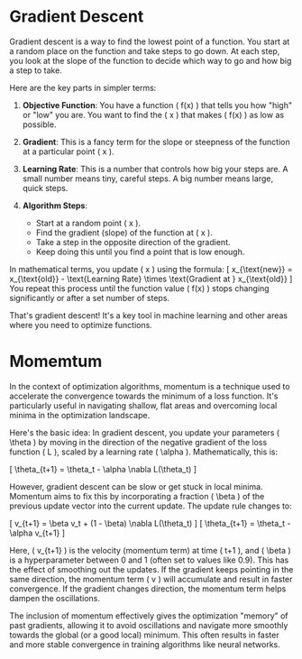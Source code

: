 # Gradient Descent

Gradient descent is a way to find the lowest point of a function. You start at a random place on the function and take steps to go down. At each step, you look at the slope of the function to decide which way to go and how big a step to take.

Here are the key parts in simpler terms:

1. **Objective Function**: You have a function \( f(x) \) that tells you how "high" or "low" you are. You want to find the \( x \) that makes \( f(x) \) as low as possible.

2. **Gradient**: This is a fancy term for the slope or steepness of the function at a particular point \( x \).

3. **Learning Rate**: This is a number that controls how big your steps are. A small number means tiny, careful steps. A big number means large, quick steps.

4. **Algorithm Steps**: 
   - Start at a random point \( x \).
   - Find the gradient (slope) of the function at \( x \).
   - Take a step in the opposite direction of the gradient.
   - Keep doing this until you find a point that is low enough.

In mathematical terms, you update \( x \) using the formula:
\[
x_{\text{new}} = x_{\text{old}} - \text{Learning Rate} \times \text{Gradient at } x_{\text{old}}
\]
You repeat this process until the function value \( f(x) \) stops changing significantly or after a set number of steps.

That's gradient descent! It's a key tool in machine learning and other areas where you need to optimize functions.

# Momemtum

In the context of optimization algorithms, momentum is a technique used to accelerate the convergence towards the minimum of a loss function. It's particularly useful in navigating shallow, flat areas and overcoming local minima in the optimization landscape.

Here's the basic idea: In gradient descent, you update your parameters \( \theta \) by moving in the direction of the negative gradient of the loss function \( L \), scaled by a learning rate \( \alpha \). Mathematically, this is:

\[
\theta_{t+1} = \theta_t - \alpha \nabla L(\theta_t)
\]

However, gradient descent can be slow or get stuck in local minima. Momentum aims to fix this by incorporating a fraction \( \beta \) of the previous update vector into the current update. The update rule changes to:

\[
v_{t+1} = \beta v_t + (1 - \beta) \nabla L(\theta_t)
\]
\[
\theta_{t+1} = \theta_t - \alpha v_{t+1}
\]

Here, \( v_{t+1} \) is the velocity (momentum term) at time \( t+1 \), and \( \beta \) is a hyperparameter between 0 and 1 (often set to values like 0.9). This has the effect of smoothing out the updates. If the gradient keeps pointing in the same direction, the momentum term \( v \) will accumulate and result in faster convergence. If the gradient changes direction, the momentum term helps dampen the oscillations.

The inclusion of momentum effectively gives the optimization "memory" of past gradients, allowing it to avoid oscillations and navigate more smoothly towards the global (or a good local) minimum. This often results in faster and more stable convergence in training algorithms like neural networks.